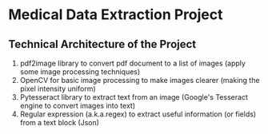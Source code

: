 # Medical Data Extraction Project

## Technical Architecture of the Project
1. pdf2image library to convert pdf document to a list of images
   (apply some image processing techniques)
2. OpenCV for basic image processing to make images clearer
   (making the pixel intensity uniform)
3. Pytesseract library to extract text from an image
   (Google's Tesseract engine to convert images into text)
4. Regular expression (a.k.a.regex) to extract useful information (or fields) from a text block
   (Json)
